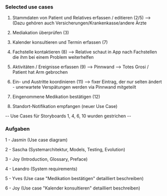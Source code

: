 ### Selected use cases

1. Stammdaten von Patient und Relatives erfassen / editieren (2/5) 
   --> (Dazu gehören auch Versicherungen/Krankenkasse/andere Ärzte

2. Mediakation überprüfen (3)


3. Kalender konsultieren und Termin erfassen (7)


4. Fachstelle kontaktieren (8) 
   --> Relative schaut in App nach Fachstellen die ihm bei einem Problem weiterhelfen

5. Aktivitäten / Ereignisse erfassen (9)
   --> Pinnwand --> Totes Grosi / Patient hat Arm gebrochen

6. Ein- und Austritte koordinieren (11)
   --> fixer Eintrag, der nur selten ändert - unerwartete Verspätungen werden via Pinnwand mitgeteilt

7. Eingenommene Medikation bestätigen (12)


8. Standort-Notifikation empfangen (neuer Use Case)


-- Use Cases für Storyboards 1, 4, 6, 10 wurden gestrichen -- 


### Aufgaben

1 - Jasmin (Use case diagram)

2 - Sascha (Systemarchitektur, Models, Testing, Evolution)

3 - Joy (Introduction, Glossary, Preface)

4 - Leandro (System requirements)

5 - Yves (Use case "Medikation bestätigen" detailliert beschreiben)

6 - Joy (Use case "Kalender konsultieren" detailliert beschreiben)
